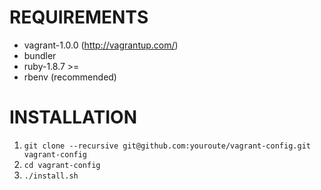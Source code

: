REQUIREMENTS
============

  * vagrant-1.0.0 (http://vagrantup.com/)
  * bundler
  * ruby-1.8.7 >=
  * rbenv (recommended)

INSTALLATION
============

  1. `git clone --recursive git@github.com:youroute/vagrant-config.git vagrant-config`
  2. `cd vagrant-config`
  3. `./install.sh`
